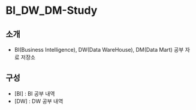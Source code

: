 # BI_DW_DM-Study
## 소개 
- BI(Business Intelligence), DW(Data WareHouse), DM(Data Mart) 공부 자료 저장소

## 구성
- [BI] : BI 공부 내역
- [DW] : DW 공부 내역
